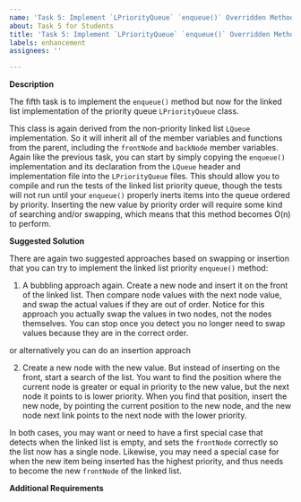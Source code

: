 ```yaml
---
name: 'Task 5: Implement `LPriorityQueue` `enqueue()` Overridden Method'
about: Task 5 for Students
title: 'Task 5: Implement `LPriorityQueue` `enqueue()` Overridden Method'
labels: enhancement
assignees: ''

---
```


**Description**

The fifth task is to implement the `enqueue()` method but now for the linked list implementation of the priority queue `LPriorityQueue` class.  

This class is again derived from the non-priority linked list `LQueue` implementation.  So it will inherit all of the member variables and functions from the parent, including the `frontNode` and `backNode` member variables.  Again like the previous task, you can start by simply copying the `enqueue()` implementation and its declaration from the `LQueue` header and implementation file into the `LPriorityQueue` files.  This should allow you to compile and run the tests of the linked list priority queue, though the tests will not run until your `enqueue()` properly inerts items into the queue ordered by priority.  Inserting the new value by priority order will require some kind of searching and/or swapping, which means that this method becomes O(n) to perform.

**Suggested Solution**

There are again two suggested approaches based on swapping or insertion that you can try to implement the linked list priority `enqueue()` method:

1) A bubbling approach again.  Create a new node and insert it on the
   front of the linked list.  Then compare node values with the next
   node value, and swap the actual values if they are out of order.
   Notice for this approach you actually swap the values in two nodes,
   not the nodes themselves.  You can stop once you detect you no
   longer need to swap values because they are in the correct order.
   
or alternatively you can do an insertion approach

2) Create a new node with the new value.  But instead of inserting on the front,
   start a search of the list.  You want to find the position where the current
   node is greater or equal in priority to the new value, but the next node it
   points to is lower priority.  When you find that position, insert the new node, by
   pointing the current position to the new node, and the new node next link
   points to the next node with the lower priority.


In both cases, you may want or need to have a first special case that detects when
the linked list is empty, and sets the `frontNode` correctly so the list now has a single
node.  Likewise, you may need a special case for when the new item being inserted has
the highest priority, and thus needs to become the new `frontNode` of the linked list.

**Additional Requirements**






